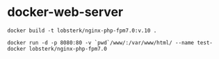 # docker-web-server

`docker build -t lobsterk/nginx-php-fpm7.0:v.10 .`



```docker run -d -p 8080:80 -v `pwd`/www/:/var/www/html/ --name test-docker lobsterk/nginx-php-fpm7.0```